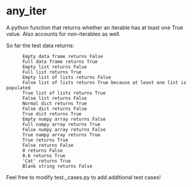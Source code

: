 # any_iter
A python function that returns whether an iterable has at least one True value. Also accounts for non-iterables as well.


So far the test data returns:


          Empty data frame returns False
          Full data frame returns True
          Empty list returns False
          Full list returns True
          Empty list of lists returns False
          False list of lists returns True because at least one list is populated
          True list of lists returns True
          False list returns False
          Normal dict returns True
          False dict returns False
          True dict returns True
          Empty numpy array returns False
          Full numpy array returns True
          False numpy array returns False
          True numpy array returns True
          True returns True
          False returns False
          0 returns False
          0.6 returns True
          'Cat' returns True
          Blank string returns False


Feel free to modify test._cases.py to add additional test cases!
